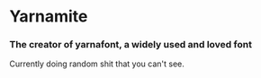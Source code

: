 # **Yarnamite**
### The creator of yarnafont, a widely used and loved font

Currently doing random shit that you can't see.
